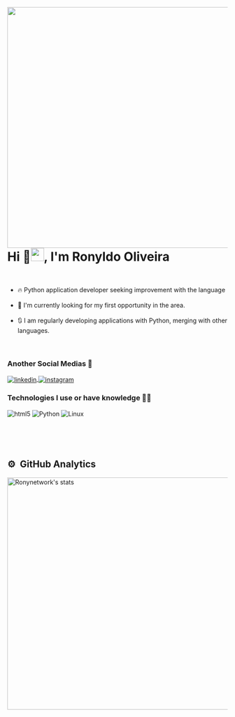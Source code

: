 <img align="right" height="550em" padding="1"
src="https://raw.githubusercontent.com/gist/Ronynetwork/d5becf10e172aa880d25c676935fb95f/raw/d6e6c2922626d0473a01cc2b66f3b06c5f0f4934/githubcard.svg"/>
<h1 align="left">Hi 👋<img src="https://raw.githubusercontent.com/kaueMarques/kaueMarques/master/hi.gif" height="30px">, I'm Ronyldo Oliveira</h1> <br>

- 🔥 Python application developer seeking improvement with the language 
<br><br>
- 🔭 I'm currently looking for my first opportunity in the area.
  <br><br>
- 🔃 I am regularly developing applications with Python, merging with other languages.
  <br><br><br>


### **Another Social Medias** 📱
<a href="https://www.linkedin.com/in/ronyldo-oliveira/" target="_blank">
  <img align="center" src="https://img.shields.io/badge/-_rony.oliveira_-05122A?style=flat&logo=linkedin" alt="linkedin"/>
</a>
<a href="https://instagram.com/_rony.oliveira_" target="_blank">
 <img align="center" src="https://img.shields.io/badge/-_rony.oliveira_-05122A?style=flat&logo=instagram" alt="instagram"/>
</a>

 
### **Technologies I use or have knowledge** 👨‍💻

<div style="display: inline_block">
<img align="center" alt= "html5" src="https://img.shields.io/badge/HTML5-E34F26?style=for-the-badge&logo=html5&logoColor=white"/>
<img align="center" alt= "Python" src="https://img.shields.io/badge/Python-3776AB?style=for-the-badge&logo=python&logoColor=white"/>
<img align="center" alt= "Linux" src="https://img.shields.io/badge/Linux-FCC624?style=for-the-badge&logo=linux&logoColor=black"/>

<div><br/>

<br><br>
## ⚙️ &nbsp;GitHub Analytics

<p align="left">
<img width="530em" src="https://github-readme-stats.vercel.app/api?username=Ronynetwork&show_icons=true&theme=vision-friendly-dark" alt="Ronynetwork's stats"/>
</p>
